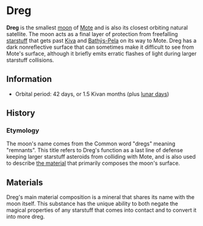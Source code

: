 # Dreg

**Dreg** is the smallest [moon](moons-of-mote.md) of [Mote](../../mote/mote.md) and is also its closest orbiting natural satellite. The moon acts as a final layer of protection from freefalling [starstuff](../../artifacts/starstuff.md) that gets past [Kiva](kiva.md) and [Bathýs-Pela](bathys-pela.md) on its way to Mote. Dreg has a dark nonreflective surface that can sometimes make it difficult to see from Mote's surface, although it briefly emits erratic flashes of light during larger starstuff collisions.

## Information

- Orbital period: 42 days, or 1.5 Kivan months (plus [lunar days](../../lore/timekeeping.md#lunar-day))

## History

### Etymology

The moon's name comes from the Common word "dregs" meaning "remnants". This title refers to Dreg's function as a last line of defense keeping larger starstuff asteroids from colliding with Mote, and is also used to describe [the material](../../artifacts/dreg-ore.md) that primarily composes the moon's surface.

## Materials

Dreg's main material composition is a mineral that shares its name with the moon itself. This substance has the unique ability to both negate the magical properties of any starstuff that comes into contact and to convert it into more dreg.
